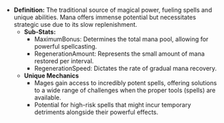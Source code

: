 - **Definition:** The traditional source of magical power, fueling spells and unique abilities. Mana offers immense potential but necessitates strategic use due to its slow replenishment.
    - **Sub-Stats:**
        - MaximumBonus: Determines the total mana pool, allowing for powerful spellcasting.
        - RegenerationAmount: Represents the small amount of mana restored per interval.
        - RegenerationSpeed: Dictates the rate of gradual mana recovery.
    - **Unique Mechanics**
        - Mages gain access to incredibly potent spells, offering solutions to a wide range of challenges when the proper tools (spells) are available.
        - Potential for high-risk spells that might incur temporary detriments alongside their powerful effects.